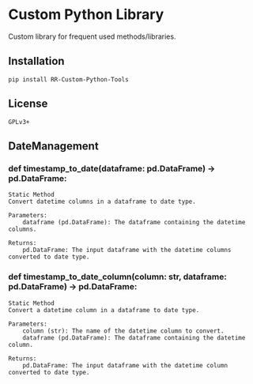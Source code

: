# Custom Python Library
Custom library for frequent used methods/libraries.

## Installation
    pip install RR-Custom-Python-Tools

## License
    GPLv3+

## DateManagement

### def timestamp_to_date(dataframe: pd.DataFrame) -> pd.DataFrame:
    Static Method
    Convert datetime columns in a dataframe to date type.

    Parameters:
        dataframe (pd.DataFrame): The dataframe containing the datetime columns.

    Returns:
        pd.DataFrame: The input dataframe with the datetime columns converted to date type.

### def timestamp_to_date_column(column: str, dataframe: pd.DataFrame) -> pd.DataFrame:

    Static Method
    Convert a datetime column in a dataframe to date type.

    Parameters:
        column (str): The name of the datetime column to convert.
        dataframe (pd.DataFrame): The dataframe containing the datetime column.

    Returns:
        pd.DataFrame: The input dataframe with the datetime column converted to date type.